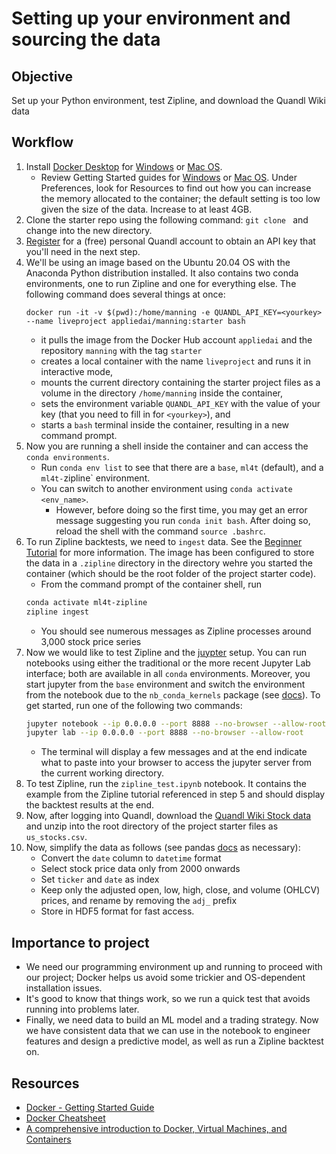 # Setting up your environment and sourcing the data

## Objective

Set up your Python environment, test Zipline, and download the Quandl Wiki data  

## Workflow

1. Install [Docker Desktop](https://docs.docker.com/desktop/) for [Windows](https://docs.docker.com/docker-for-windows/install/) or [Mac OS](https://docs.docker.com/docker-for-mac/install/).
    - Review Getting Started guides for [Windows](https://docs.docker.com/docker-for-windows/) or [Mac OS](https://docs.docker.com/docker-for-mac/). Under Preferences, look for Resources to find out how you can increase the memory allocated to the container; the default setting is too low given the size of the data. Increase to at least 4GB.
2. Clone the starter repo using the following command: `git clone ` and change into the new directory.
3. [Register](https://www.quandl.com/sign-up) for a (free) personal Quandl account to obtain an API key that you'll need in the next step.  
3. We'll be using an image based on the Ubuntu 20.04 OS with the Anaconda Python distribution installed. It also contains two conda environments, one to run Zipline and one for everything else. The following command does several things at once:
    ```docker
    docker run -it -v $(pwd):/home/manning -e QUANDL_API_KEY=<yourkey> --name liveproject appliedai/manning:starter bash
    ```
    - it pulls the image from the Docker Hub account `appliedai` and the repository `manning` with the tag `starter`
    - creates a local container with the name `liveproject` and runs it in interactive mode,
    - mounts the current directory containing the starter project files as a volume in the directory `/home/manning` inside the container,
    - sets the environment variable `QUANDL_API_KEY` with the value of your key (that you need to fill in for `<yourkey>`), and
    - starts a `bash` terminal inside the container, resulting in a new command prompt.
4. Now you are running a shell inside the container and can access the `conda environments`.
    - Run `conda env list` to see that there are a `base`, `ml4t` (default), and a `ml4t-`zipline` environment.
    - You can switch to another environment using `conda activate <env_name>`. 
        - However, before doing so the first time, you may get an error message suggesting you run `conda init bash`. After doing so, reload the shell with the command `source .bashrc`. 
5. To run Zipline backtests, we need to `ingest` data. See the [Beginner Tutorial](https://www.zipline.io/beginner-tutorial.html) for more information. The image has been configured to store the data in a `.zipline` directory in the directory wehre you started the container (which should be the root folder of the project starter code). 
    - From the command prompt of the container shell, run
    ```bash
    conda activate ml4t-zipline
    zipline ingest
    ``` 
   - You should see numerous messages as Zipline processes around 3,000 stock price series
5. Now we would like to test Zipline and the [juypter](https://jupyter.org/) setup. You can run notebooks using either the traditional or the more recent Jupyter Lab interface; both are available in all `conda` environments. Moreover, you start jupyter from the `base` environment and switch the environment from the notebook due to the `nb_conda_kernels` package (see [docs](https://github.com/Anaconda-Platform/nb_conda_kernels)). To get started, run one of the following two commands:
    ```bash
    jupyter notebook --ip 0.0.0.0 --port 8888 --no-browser --allow-root
    jupyter lab --ip 0.0.0.0 --port 8888 --no-browser --allow-root
   ```
    - The terminal will display a few messages and at the end indicate what to paste into your browser to access the jupyter server from the current working directory.
6. To test Zipline, run the ```zipline_test.ipynb``` notebook. It contains the example from the Zipline tutorial referenced in step 5 and should display the backtest results at the end.
7. Now, after logging into Quandl, download the [Quandl Wiki Stock data](https://www.quandl.com/tables/WIKIP/WIKI-PRICES/export) and unzip into the root directory of the project starter files as `us_stocks.csv`.
8. Now, simplify the data as follows (see pandas [docs](https://pandas.pydata.org/docs/) as necessary): 
    - Convert the `date` column to `datetime` format
    - Select stock price data only from 2000 onwards
    - Set `ticker` and `date` as index
    - Keep only the adjusted open, low, high, close, and volume (OHLCV) prices, and rename by removing the `adj_` prefix
    - Store in HDF5 format for fast access.  
   
## Importance to project
- We need our programming environment up and running to proceed with our project; Docker helps us avoid some trickier and OS-dependent installation issues.
- It's good to know that things work, so we run a quick test that avoids running into problems later.
- Finally, we need data to build an ML model and a trading strategy. Now we have consistent data that we can use in the notebook to engineer features and design a predictive model, as well as run a Zipline backtest on.

## Resources

- [Docker - Getting Started Guide](https://docs.docker.com/get-started/)
- [Docker Cheatsheet](https://raw.githubusercontent.com/sangam14/dockercheatsheets/master/dockercheatsheet8.png)
- [A comprehensive introduction to Docker, Virtual Machines, and Containers](https://www.freecodecamp.org/news/comprehensive-introductory-guide-to-docker-vms-and-containers-4e42a13ee103/)